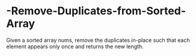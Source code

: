 # -Remove-Duplicates-from-Sorted-Array
Given a sorted array nums, remove the duplicates in-place such that each element appears only once and returns the new length.
